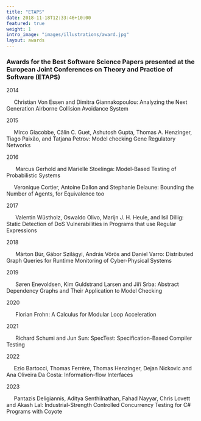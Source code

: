 ```yaml
---
title: "ETAPS"
date: 2018-11-18T12:33:46+10:00
featured: true
weight: 1
intro_image: "images/illustrations/award.jpg"
layout: awards
---
```


### Awards for the Best Software Science Papers presented at the European Joint Conferences on Theory and Practice of Software (ETAPS)




2014

 &nbsp;&nbsp;&nbsp;&nbsp;&nbsp;Christian Von Essen and Dimitra Giannakopoulou: Analyzing the Next Generation Airborne Collision Avoidance  System

2015

&nbsp;&nbsp;&nbsp;&nbsp;&nbsp;Mirco Giacobbe, Călin C. Guet, Ashutosh Gupta, Thomas A. Henzinger, Tiago Paixão, and Tatjana Petrov: Model   checking Gene Regulatory Networks

2016

 &nbsp;&nbsp;&nbsp;&nbsp;&nbsp; Marcus Gerhold and Marielle Stoelinga: Model-Based Testing of Probabilistic Systems

  &nbsp;&nbsp;&nbsp;&nbsp;&nbsp;Veronique Cortier, Antoine Dallon and Stephanie Delaune: Bounding the Number of Agents, for Equivalence too

2017

 &nbsp;&nbsp;&nbsp;&nbsp;&nbsp; Valentin Wüstholz, Oswaldo Olivo, Marijn J. H. Heule, and Isil Dillig: Static Detection of DoS    Vulnerabilities in Programs that use Regular Expressions

2018

 &nbsp;&nbsp;&nbsp;&nbsp;&nbsp; Márton Búr, Gábor Szilágyi, András Vörös and Daniel Varro: Distributed Graph Queries for Runtime Monitoring of Cyber-Physical Systems

2019

 &nbsp;&nbsp;&nbsp;&nbsp;&nbsp; Søren Enevoldsen, Kim Guldstrand Larsen and Jiří Srba: Abstract Dependency Graphs and Their Application to Model Checking

2020

 &nbsp;&nbsp;&nbsp;&nbsp;&nbsp; Florian Frohn: A Calculus for Modular Loop Acceleration

2021

 &nbsp;&nbsp;&nbsp;&nbsp;&nbsp; Richard Schumi and Jun Sun: SpecTest: Specification-Based Compiler Testing

2022

  &nbsp;&nbsp;&nbsp;&nbsp;&nbsp;Ezio Bartocci, Thomas Ferrère, Thomas Henzinger, Dejan Nickovic and Ana     Oliveira Da Costa: Information-flow Interfaces

2023

 &nbsp;&nbsp;&nbsp;&nbsp;&nbsp;Pantazis Deligiannis, Aditya Senthilnathan, Fahad Nayyar,
Chris Lovett and Akash Lal: Industrial-Strength Controlled Concurrency
Testing for C# Programs with Coyote

<br>
<br>


